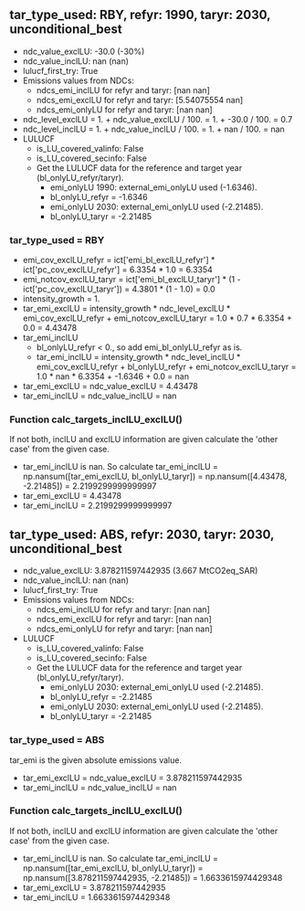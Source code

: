 

## tar_type_used: RBY, refyr: 1990, taryr: 2030, unconditional_best
- ndc_value_exclLU: -30.0 (-30%)
- ndc_value_inclLU: nan (nan)
- lulucf_first_try: True
- Emissions values from NDCs:
  - ndcs_emi_inclLU for refyr and taryr: [nan nan]
  - ndcs_emi_exclLU for refyr and taryr: [5.54075554        nan]
  - ndcs_emi_onlyLU for refyr and taryr: [nan nan]
- ndc_level_exclLU = 1. + ndc_value_exclLU / 100. = 1. + -30.0 / 100. = 0.7
- ndc_level_inclLU = 1. + ndc_value_inclLU / 100. = 1. + nan / 100. = nan
- LULUCF
  - is_LU_covered_valinfo: False
  - is_LU_covered_secinfo: False
  - Get the LULUCF data for the reference and target year (bl_onlyLU_refyr/taryr).
    - emi_onlyLU 1990: external_emi_onlyLU used (-1.6346).
    - bl_onlyLU_refyr = -1.6346
    - emi_onlyLU 2030: external_emi_onlyLU used (-2.21485).
    - bl_onlyLU_taryr = -2.21485
### tar_type_used = RBY
- emi_cov_exclLU_refyr = ict['emi_bl_exclLU_refyr'] * ict['pc_cov_exclLU_refyr'] = 6.3354 * 1.0 = 6.3354
- emi_notcov_exclLU_taryr = ict['emi_bl_exclLU_taryr'] * (1 - ict['pc_cov_exclLU_taryr']) = 4.3801 * (1 - 1.0) = 0.0
- intensity_growth = 1.
- tar_emi_exclLU = intensity_growth * ndc_level_exclLU * emi_cov_exclLU_refyr + emi_notcov_exclLU_taryr = 1.0 * 0.7 * 6.3354 + 0.0 = 4.43478
- tar_emi_inclLU
  - bl_onlyLU_refyr < 0., so add emi_bl_onlyLU_refyr as is.
  - tar_emi_inclLU = intensity_growth * ndc_level_inclLU * emi_cov_exclLU_refyr + bl_onlyLU_refyr + emi_notcov_exclLU_taryr = 1.0 * nan * 6.3354 + -1.6346 + 0.0 = nan
- tar_emi_exclLU = ndc_value_exclLU = 4.43478
- tar_emi_inclLU = ndc_value_inclLU = nan
### Function calc_targets_inclLU_exclLU()
If not both, inclLU and exclLU information are given calculate the 'other case' from the given case.
- tar_emi_inclLU is nan. So calculate tar_emi_inclLU = np.nansum([tar_emi_exclLU, bl_onlyLU_taryr]) = np.nansum([4.43478, -2.21485]) = 2.2199299999999997
- tar_emi_exclLU = 4.43478
- tar_emi_inclLU = 2.2199299999999997

## tar_type_used: ABS, refyr: 2030, taryr: 2030, unconditional_best
- ndc_value_exclLU: 3.878211597442935 (3.667 MtCO2eq_SAR)
- ndc_value_inclLU: nan (nan)
- lulucf_first_try: True
- Emissions values from NDCs:
  - ndcs_emi_inclLU for refyr and taryr: [nan nan]
  - ndcs_emi_exclLU for refyr and taryr: [nan nan]
  - ndcs_emi_onlyLU for refyr and taryr: [nan nan]
- LULUCF
  - is_LU_covered_valinfo: False
  - is_LU_covered_secinfo: False
  - Get the LULUCF data for the reference and target year (bl_onlyLU_refyr/taryr).
    - emi_onlyLU 2030: external_emi_onlyLU used (-2.21485).
    - bl_onlyLU_refyr = -2.21485
    - emi_onlyLU 2030: external_emi_onlyLU used (-2.21485).
    - bl_onlyLU_taryr = -2.21485
### tar_type_used = ABS
tar_emi is the given absolute emissions value.
- tar_emi_exclLU = ndc_value_exclLU = 3.878211597442935
- tar_emi_inclLU = ndc_value_inclLU = nan
### Function calc_targets_inclLU_exclLU()
If not both, inclLU and exclLU information are given calculate the 'other case' from the given case.
- tar_emi_inclLU is nan. So calculate tar_emi_inclLU = np.nansum([tar_emi_exclLU, bl_onlyLU_taryr]) = np.nansum([3.878211597442935, -2.21485]) = 1.6633615974429348
- tar_emi_exclLU = 3.878211597442935
- tar_emi_inclLU = 1.6633615974429348